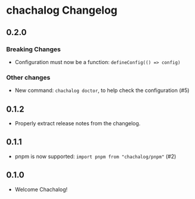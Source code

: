# chachalog Changelog

## 0.2.0

### Breaking Changes

* Configuration must now be a function: `defineConfig(() => config)`

### Other changes

* New command: `chachalog doctor`, to help check the configuration (#5)

## 0.1.2

* Properly extract release notes from the changelog.

## 0.1.1

* pnpm is now supported: `import pnpm from "chachalog/pnpm"` (#2)

## 0.1.0

* Welcome Chachalog!
